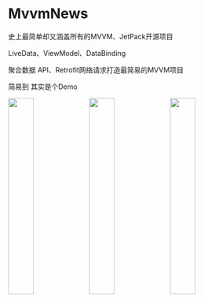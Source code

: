 # MvvmNews
史上最简单却又涵盖所有的MVVM、JetPack开源项目

LiveData、ViewModel、DataBinding

聚合数据 API、Retrofit网络请求打造最简易的MVVM项目

简易到 其实是个Demo

<img src="../image/login.jpeg" width="32%" />

<img src="../image/home.jpeg" width="32%" />

<img src="../image/detail.jpeg" width="32%" />

